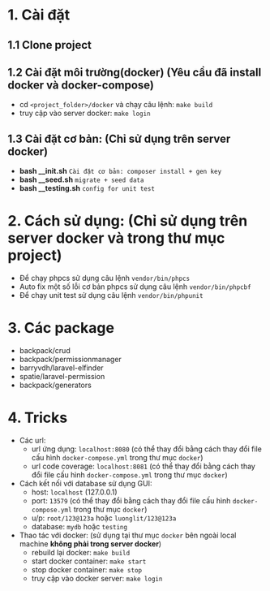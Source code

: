 # 1. Cài đặt
## 1.1 Clone project

## 1.2 Cài đặt môi trường(docker) (Yêu cầu đã install docker và docker-compose)
- cd `<project_folder>/docker` và chạy câu lệnh: `make build`
- truy cập vào server docker: `make login`

## 1.3 Cài đặt cơ bản: (Chỉ sử dụng trên server docker)
- **bash __init.sh** `Cài đặt cơ bản: composer install + gen key`
- **bash __seed.sh** `migrate + seed data`
- **bash __testing.sh** `config for unit test`

# 2. Cách sử dụng: (Chỉ sử dụng trên server docker và trong thư mục project)
- Để chạy phpcs sử dụng câu lệnh `vendor/bin/phpcs`
- Auto fix một số lỗi cơ bản phpcs sử dụng câu lệnh `vendor/bin/phpcbf`
- Để chạy unit test sử dụng câu lệnh `vendor/bin/phpunit`

# 3. Các package
- backpack/crud
- backpack/permissionmanager
- barryvdh/laravel-elfinder
- spatie/laravel-permission
- backpack/generators

# 4. Tricks
- Các url:
    + url ứng dụng: `localhost:8080` (có thể thay đổi bằng cách thay đổi file cấu hình `docker-compose.yml` trong thư mục `docker`)
    + url code coverage: `localhost:8081` (có thể thay đổi bằng cách thay đổi file cấu hình `docker-compose.yml` trong thư mục `docker`)
- Cách kết nối với database sử dụng GUI:
    + host: `localhost` (127.0.0.1)
    + port: `13579` (có thể thay đổi bằng cách thay đổi file cấu hình `docker-compose.yml` trong thư mục `docker`)
    + u/p: `root/123@123a` hoặc `luonglit/123@123a`
    + database: `mydb` hoặc `testing`
- Thao tác với docker: (sử dụng tại thư mục `docker` bên ngoài local machine **không phải trong server docker**)
    + rebuild lại docker: `make build`
    + start docker container: `make start`
    + stop docker container: `make stop`
    + truy cập vào docker server: `make login`
